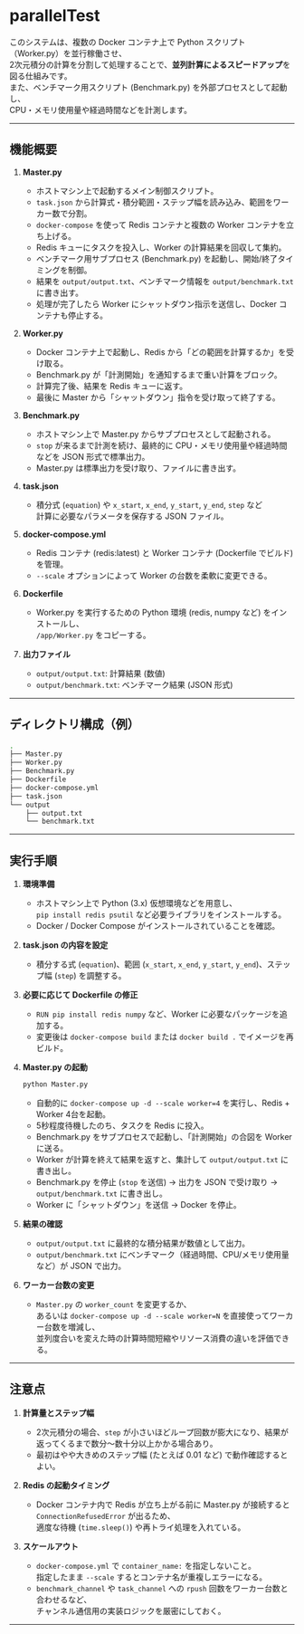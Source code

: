 # parallelTest

このシステムは、複数の Docker コンテナ上で Python スクリプト（Worker.py）を並行稼働させ、  
2次元積分の計算を分割して処理することで、**並列計算によるスピードアップ**を図る仕組みです。  
また、ベンチマーク用スクリプト (Benchmark.py) を外部プロセスとして起動し、  
CPU・メモリ使用量や経過時間などを計測します。

---

## 機能概要

1. **Master.py**  
   - ホストマシン上で起動するメイン制御スクリプト。  
   - `task.json` から計算式・積分範囲・ステップ幅を読み込み、範囲をワーカー数で分割。  
   - `docker-compose` を使って Redis コンテナと複数の Worker コンテナを立ち上げる。  
   - Redis キューにタスクを投入し、Worker の計算結果を回収して集約。  
   - ベンチマーク用サブプロセス (Benchmark.py) を起動し、開始/終了タイミングを制御。  
   - 結果を `output/output.txt`、ベンチマーク情報を `output/benchmark.txt` に書き出す。  
   - 処理が完了したら Worker にシャットダウン指示を送信し、Docker コンテナも停止する。

2. **Worker.py**  
   - Docker コンテナ上で起動し、Redis から「どの範囲を計算するか」を受け取る。  
   - Benchmark.py が「計測開始」を通知するまで重い計算をブロック。  
   - 計算完了後、結果を Redis キューに返す。  
   - 最後に Master から「シャットダウン」指令を受け取って終了する。

3. **Benchmark.py**  
   - ホストマシン上で Master.py からサブプロセスとして起動される。  
   - `stop` が来るまで計測を続け、最終的に CPU・メモリ使用量や経過時間などを JSON 形式で標準出力。  
   - Master.py は標準出力を受け取り、ファイルに書き出す。

4. **task.json**  
   - 積分式 (`equation`) や `x_start`, `x_end`, `y_start`, `y_end`, `step` など  
     計算に必要なパラメータを保存する JSON ファイル。

5. **docker-compose.yml**  
   - Redis コンテナ (redis:latest) と Worker コンテナ (Dockerfile でビルド) を管理。  
   - `--scale` オプションによって Worker の台数を柔軟に変更できる。

6. **Dockerfile**  
   - Worker.py を実行するための Python 環境 (redis, numpy など) をインストールし、  
     `/app/Worker.py` をコピーする。

7. **出力ファイル**  
   - `output/output.txt`: 計算結果 (数値)  
   - `output/benchmark.txt`: ベンチマーク結果 (JSON 形式)

---

## ディレクトリ構成（例）

```bash
.
├── Master.py
├── Worker.py
├── Benchmark.py
├── Dockerfile
├── docker-compose.yml
├── task.json
└── output
    ├── output.txt
    └── benchmark.txt
```

---

## 実行手順

1. **環境準備**  
   - ホストマシン上で Python (3.x) 仮想環境などを用意し、  
     `pip install redis psutil` など必要ライブラリをインストールする。  
   - Docker / Docker Compose がインストールされていることを確認。

2. **task.json の内容を設定**  
   - 積分する式 (`equation`)、範囲 (`x_start`, `x_end`, `y_start`, `y_end`)、ステップ幅 (`step`) を調整する。

3. **必要に応じて Dockerfile の修正**  
   - `RUN pip install redis numpy` など、Worker に必要なパッケージを追加する。  
   - 変更後は `docker-compose build` または `docker build .` でイメージを再ビルド。

4. **Master.py の起動**  
   ```bash
   python Master.py
   ```
   - 自動的に `docker-compose up -d --scale worker=4` を実行し、Redis + Worker 4台を起動。  
   - 5秒程度待機したのち、タスクを Redis に投入。  
   - Benchmark.py をサブプロセスで起動し、「計測開始」の合図を Worker に送る。  
   - Worker が計算を終えて結果を返すと、集計して `output/output.txt` に書き出し。  
   - Benchmark.py を停止 (`stop` を送信) → 出力を JSON で受け取り → `output/benchmark.txt` に書き出し。  
   - Worker に「シャットダウン」を送信 → Docker を停止。

5. **結果の確認**  
   - `output/output.txt` に最終的な積分結果が数値として出力。  
   - `output/benchmark.txt` にベンチマーク（経過時間、CPU/メモリ使用量など）が JSON で出力。

6. **ワーカー台数の変更**  
   - `Master.py` の `worker_count` を変更するか、  
     あるいは `docker-compose up -d --scale worker=N` を直接使ってワーカー台数を増減し、  
     並列度合いを変えた時の計算時間短縮やリソース消費の違いを評価できる。

---

## 注意点

1. **計算量とステップ幅**  
   - 2次元積分の場合、`step` が小さいほどループ回数が膨大になり、結果が返ってくるまで数分～数十分以上かかる場合あり。  
   - 最初はやや大きめのステップ幅 (たとえば 0.01 など) で動作確認するとよい。


3. **Redis の起動タイミング**  
   - Docker コンテナ内で Redis が立ち上がる前に Master.py が接続すると `ConnectionRefusedError` が出るため、  
     適度な待機 (`time.sleep()`) や再トライ処理を入れている。

4. **スケールアウト**  
   - `docker-compose.yml` で `container_name:` を指定しないこと。  
     指定したまま `--scale` するとコンテナ名が重複しエラーになる。  
   - `benchmark_channel` や `task_channel` への `rpush` 回数をワーカー台数と合わせるなど、  
     チャンネル通信用の実装ロジックを厳密にしておく。

---
